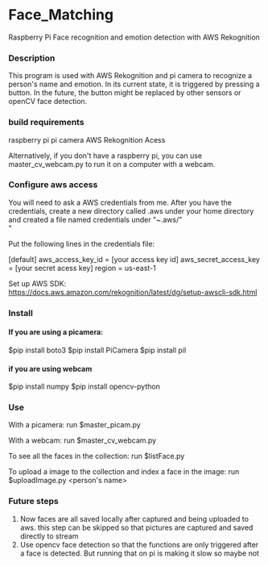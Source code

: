 # Face_Matching
Raspberry Pi Face recognition and emotion detection with AWS Rekognition

### Description
This program is used with AWS Rekognition and pi camera to recognize a person's name and emotion. In its current state, it is triggered by pressing a button. In the future, the button might be replaced by other sensors or openCV face detection.

### build requirements
raspberry pi
pi camera
AWS Rekognition Acess

Alternatively, if you don't have a raspberry pi, you can use master_cv_webcam.py to run it on a computer with a webcam.

### Configure aws access
You will need to ask a AWS credentials from me. After you have the credentials, create a new directory called .aws under your home directory and created a file named credentials under "~.aws/" <br/>"


Put the following lines in the credentials file:<br/>

[default]
aws_access_key_id = [your access key id]
aws_secret_access_key = [your secret acess key]
region = us-east-1<br/>

Set up AWS SDK: https://docs.aws.amazon.com/rekognition/latest/dg/setup-awscli-sdk.html<br/>

### Install
#### If you are using a picamera:
$pip install boto3
$pip install PiCamera
$pip install pil<br/>

#### if you are using webcam
$pip install numpy
$pip install opencv-python


### Use
With a picamera:
run $master_picam.py<br/>

With a webcam:
run $master_cv_webcam.py<br/>

To see all the faces in the collection:
run $listFace.py<br/>

To upload a image to the collection and index a face in the image:
run $uploadImage.py <filename><person's name><br/>

### Future steps </br>
1. Now faces are all saved locally after captured and being uploaded to aws. this step can be skipped so that pictures are captured and saved directly to stream
2. Use opencv face detection so that the functions are only triggered after a face is detected. But running that on pi is making it slow so maybe not
